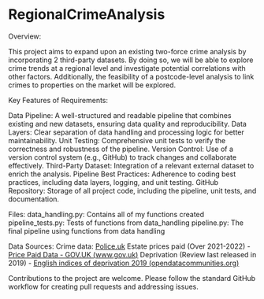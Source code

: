 # RegionalCrimeAnalysis

Overview:

This project aims to expand upon an existing two-force crime analysis by incorporating 2 third-party datasets. By doing so, we will be able to explore crime trends at a regional level and investigate potential correlations with other factors. Additionally, the feasibility of a postcode-level analysis to link crimes to properties on the market will be explored.


Key Features of Requirements:

Data Pipeline: A well-structured and readable pipeline that combines existing and new datasets, ensuring data quality and reproducibility.
Data Layers: Clear separation of data handling and processing logic for better maintainability.
Unit Testing: Comprehensive unit tests to verify the correctness and robustness of the pipeline.
Version Control: Use of a version control system (e.g., GitHub) to track changes and collaborate effectively.
Third-Party Dataset: Integration of a relevant external dataset to enrich the analysis.
Pipeline Best Practices: Adherence to coding best practices, including data layers, logging, and unit testing.
GitHub Repository: Storage of all project code, including the pipeline, unit tests, and documentation.

Files:
data_handling.py: Contains all of my functions created
pipeline_tests.py: Tests of functions from data_handling
pipeline.py: The final pipeline using functions from data handling

Data Sources:
Crime data: [Police.uk](https://data.police.uk/data/)
Estate prices paid (Over 2021-2022) - [Price Paid Data - GOV.UK (www.gov.uk)](https://www.gov.uk/government/statistical-data-sets/price-paid-data-downloads#single-file)
Deprivation (Review last released in 2019) - [English indices of deprivation 2019 (opendatacommunities.org)](https://imd-by-geo.opendatacommunities.org/imd/2019/area)


Contributions to the project are welcome. Please follow the standard GitHub workflow for creating pull requests and addressing issues.
